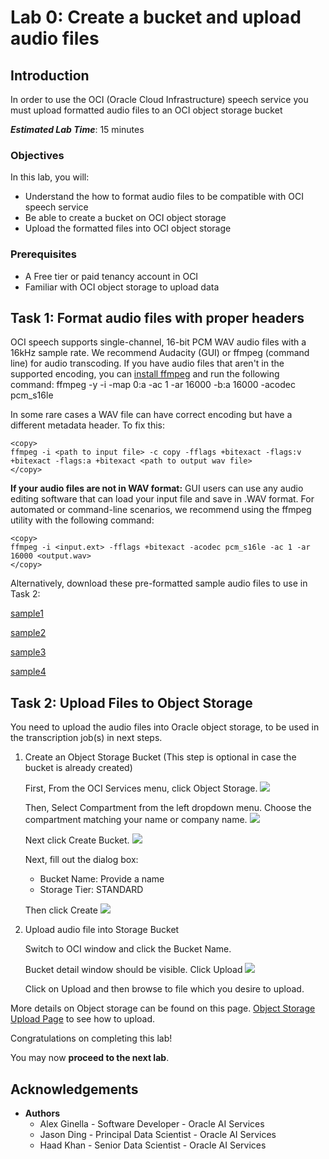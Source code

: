 # Lab 0: Create a bucket and upload audio files

## Introduction

In order to use the OCI (Oracle Cloud Infrastructure) speech service you must upload formatted audio files to an OCI
object storage bucket

***Estimated Lab Time***: 15 minutes

### Objectives

In this lab, you will:
- Understand the how to format audio files to be compatible with OCI speech service
- Be able to create a bucket on OCI object storage
- Upload the formatted files into OCI object storage

### Prerequisites
- A Free tier or paid tenancy account in OCI
- Familiar with OCI object storage to upload data

## Task 1: Format audio files with proper headers

OCI speech supports single-channel, 16-bit PCM WAV audio files with a 16kHz sample rate. We recommend Audacity (GUI) or ffmpeg (command line) for audio transcoding. 
If you have audio files that aren't in the supported encoding, you can [install ffmpeg](https://ffmpeg.org/download.html) and run the following command:
    <copy>
    ffmpeg -y -i <path to input file> -map 0:a -ac 1 -ar 16000 -b:a 16000 -acodec pcm_s16le <path to output wav file>
    </copy>

In some rare cases a WAV file can have correct encoding but have a different metadata header. To fix this:

    <copy>
    ffmpeg -i <path to input file> -c copy -fflags +bitexact -flags:v +bitexact -flags:a +bitexact <path to output wav file>
    </copy>

<strong>If your audio files are not in WAV format:</strong>
GUI users can use any audio editing software that can load your input file and save in .WAV format. For automated or command-line scenarios, we recommend using the ffmpeg utility with the following command:

    <copy>
    ffmpeg -i <input.ext> -fflags +bitexact -acodec pcm_s16le -ac 1 -ar 16000 <output.wav>
    </copy>

Alternatively, download these pre-formatted sample audio files to use in Task 2:

[sample1](./files/Oracle_Advertising.wav)

[sample2](./files/Oracle_RedBull_Racing.wav.wav)

[sample3](./files/Ready_Player_One.wav)

[sample4](./files/The_Poet.wav)


## Task 2: Upload Files to Object Storage

You need to upload the audio files into Oracle object storage, to be used in the transcription job(s) in next steps.


1. Create an Object Storage Bucket (This step is optional in case the bucket is already created)

    First, From the OCI Services menu, click Object Storage.
    ![](../../anomaly-detection/images/cloudstoragebucket.png " ")

    Then, Select Compartment from the left dropdown menu. Choose the compartment matching your name or company name.
    ![](../../anomaly-detection/images/createCompartment.png " ")

    Next click Create Bucket.
    ![](../../anomaly-detection/images/createbucketbutton.png " ")

    Next, fill out the dialog box:
    * Bucket Name: Provide a name <br/>
    * Storage Tier: STANDARD

    Then click Create
    ![](../../anomaly-detection/images/pressbucketbutton.png " ")

2. Upload audio file into Storage Bucket

    Switch to OCI window and click the Bucket Name.

    Bucket detail window should be visible. Click Upload
    ![](../../anomaly-detection/images/bucketdetail.png " ")

    Click on Upload and then browse to file which you desire to upload.


More details on Object storage can be found on this page. [Object Storage Upload Page](https://oracle.github.io/learning-library/oci-library/oci-hol/object-storage/workshops/freetier/index.html?lab=object-storage) to see how to upload.


Congratulations on completing this lab!

You may now **proceed to the next lab**.

## Acknowledgements
* **Authors**
    * Alex Ginella - Software Developer - Oracle AI Services
    * Jason Ding - Principal Data Scientist - Oracle AI Services
    * Haad Khan - Senior Data Scientist - Oracle AI Services